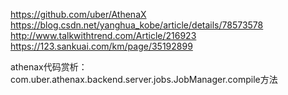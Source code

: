 https://github.com/uber/AthenaX
https://blog.csdn.net/yanghua_kobe/article/details/78573578
http://www.talkwithtrend.com/Article/216923
https://123.sankuai.com/km/page/35192899

athenax代码赏析：
com.uber.athenax.backend.server.jobs.JobManager.compile方法
